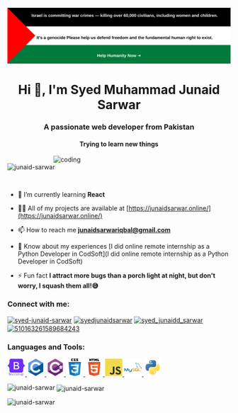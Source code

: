 [![Stand With Palestine](https://github.com/standforhumanity/stand-with-palestine/blob/main/Banners/Banner1.svg)](https://stand-with-palestine.vercel.app)

<h1 align="center">Hi 👋, I'm Syed Muhammad Junaid Sarwar</h1>
<h3 align="center">A passionate web developer from Pakistan</h3>
<h4 align="center">Trying to learn new things</h4>

<img align="right" alt="coding" width="400" src="https://i.pinimg.com/originals/e8/f4/53/e8f453469a3ec97ecd354df465d73913.gif">

<p align="left"> <img src="https://komarev.com/ghpvc/?username=junaid-sarwar&label=Profile%20views&color=0e75b6&style=flat" alt="junaid-sarwar" /> </p>

<p align="left"> <a href="https://twitter.com/" target="blank"><img src="https://img.shields.io/twitter/follow/?logo=twitter&style=for-the-badge" alt="" /></a> </p>

- 🌱 I’m currently learning **React**

- 👨‍💻 All of my projects are available at [https://junaidsarwar.online/](https://junaidsarwar.online/)

- 📫 How to reach me **junaidsarwariqbal@gmail.com**

- 📄 Know about my experiences [I did online remote internship as a Python Developer in CodSoft](I did online remote internship as a Python Developer in CodSoft)

- ⚡ Fun fact **I attract more bugs than a porch light at night, but don't worry, I squash them all!😅**

<h3 align="left">Connect with me:</h3>
<p align="left">
<a href="https://linkedin.com/in/syed-junaid-sarwar" target="blank"><img align="center" src="https://raw.githubusercontent.com/rahuldkjain/github-profile-readme-generator/master/src/images/icons/Social/linked-in-alt.svg" alt="syed-junaid-sarwar" height="30" width="40" /></a>
<a href="https://fb.com/syedjunaidsarwar" target="blank"><img align="center" src="https://raw.githubusercontent.com/rahuldkjain/github-profile-readme-generator/master/src/images/icons/Social/facebook.svg" alt="syedjunaidsarwar" height="30" width="40" /></a>
<a href="https://instagram.com/syed_junaidd_sarwar" target="blank"><img align="center" src="https://raw.githubusercontent.com/rahuldkjain/github-profile-readme-generator/master/src/images/icons/Social/instagram.svg" alt="syed_junaidd_sarwar" height="30" width="40" /></a>
<a href="https://discord.gg/510163261589684243" target="blank"><img align="center" src="https://raw.githubusercontent.com/rahuldkjain/github-profile-readme-generator/master/src/images/icons/Social/discord.svg" alt="510163261589684243" height="30" width="40" /></a>
</p>

<h3 align="left">Languages and Tools:</h3>
<p align="left"> <a href="https://getbootstrap.com" target="_blank" rel="noreferrer"> <img src="https://raw.githubusercontent.com/devicons/devicon/master/icons/bootstrap/bootstrap-plain-wordmark.svg" alt="bootstrap" width="40" height="40"/> </a> <a href="https://www.cprogramming.com/" target="_blank" rel="noreferrer"> <img src="https://raw.githubusercontent.com/devicons/devicon/master/icons/c/c-original.svg" alt="c" width="40" height="40"/> </a> <a href="https://www.w3schools.com/cs/" target="_blank" rel="noreferrer"> <img src="https://raw.githubusercontent.com/devicons/devicon/master/icons/csharp/csharp-original.svg" alt="csharp" width="40" height="40"/> </a> <a href="https://www.w3schools.com/css/" target="_blank" rel="noreferrer"> <img src="https://raw.githubusercontent.com/devicons/devicon/master/icons/css3/css3-original-wordmark.svg" alt="css3" width="40" height="40"/> </a> <a href="https://www.w3.org/html/" target="_blank" rel="noreferrer"> <img src="https://raw.githubusercontent.com/devicons/devicon/master/icons/html5/html5-original-wordmark.svg" alt="html5" width="40" height="40"/> </a> <a href="https://developer.mozilla.org/en-US/docs/Web/JavaScript" target="_blank" rel="noreferrer"> <img src="https://raw.githubusercontent.com/devicons/devicon/master/icons/javascript/javascript-original.svg" alt="javascript" width="40" height="40"/> </a> <a href="https://www.mysql.com/" target="_blank" rel="noreferrer"> <img src="https://raw.githubusercontent.com/devicons/devicon/master/icons/mysql/mysql-original-wordmark.svg" alt="mysql" width="40" height="40"/> </a> <a href="https://www.python.org" target="_blank" rel="noreferrer"> <img src="https://raw.githubusercontent.com/devicons/devicon/master/icons/python/python-original.svg" alt="python" width="40" height="40"/> </a> </p>

<p><img align="left" src="https://github-readme-stats.vercel.app/api/top-langs?username=junaid-sarwar&show_icons=true&locale=en&layout=compact" alt="junaid-sarwar" /></p>

<p>&nbsp;<img align="center" src="https://github-readme-stats.vercel.app/api?username=junaid-sarwar&show_icons=true&locale=en" alt="junaid-sarwar" /></p>

<p><img src="https://github-readme-streak-stats.herokuapp.com?user=junaid-sarwar" alt="junaid-sarwar" /></p>
